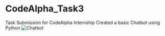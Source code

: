 # CodeAlpha_Task3
Task Submission for CodeAlpha Internship
Created a basic Chatbot using Python
![Chatbot](https://github.com/AliAsgharSha/CodeAlpha_Task3/assets/147384233/a640f7b7-97cb-4354-a35c-8ae1c9b0dc48)

